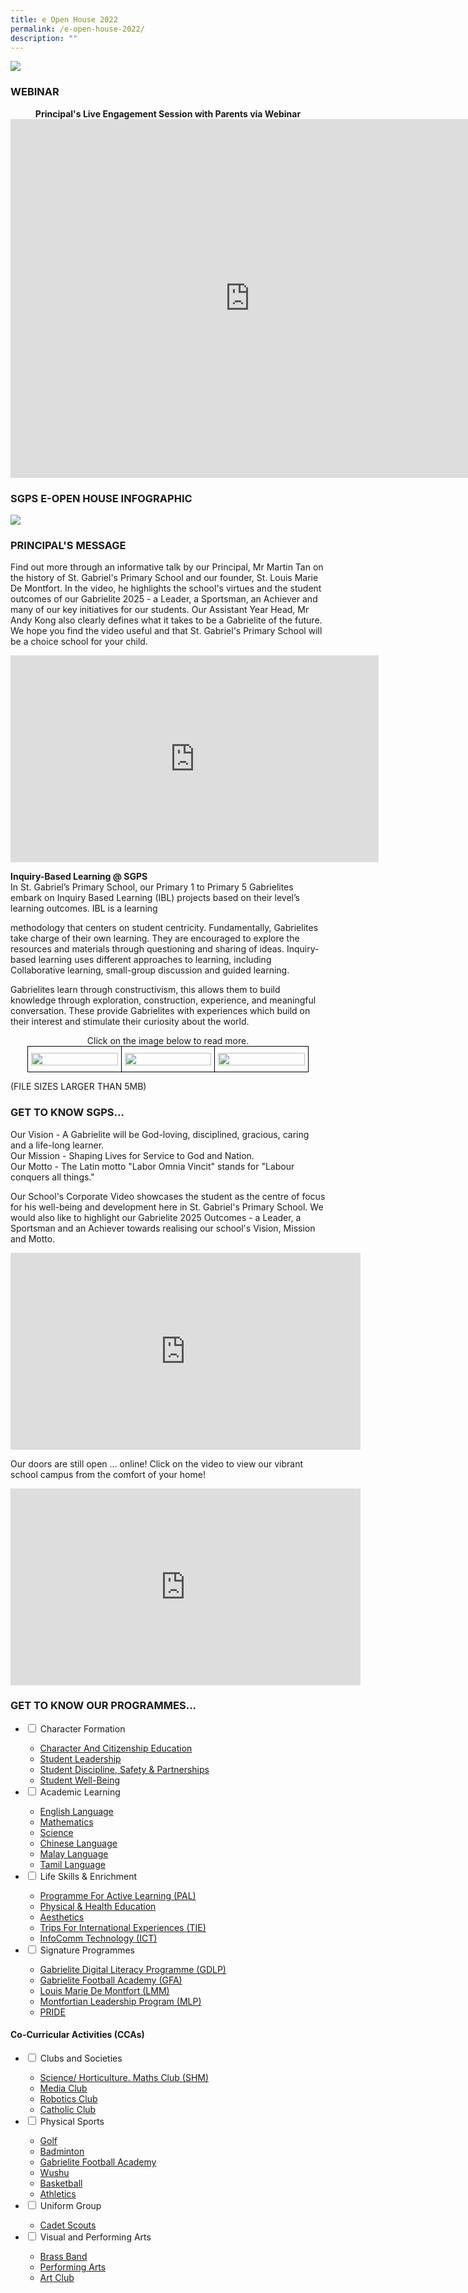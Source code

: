 ```yaml
---
title: e Open House 2022
permalink: /e-open-house-2022/
description: ""
---
```

![](/images/2022%20SGPS%20e-Open%20House%20Website%20Poster.png)


### WEBINAR

<center><strong>Principal's Live Engagement Session with Parents via Webinar</strong></center>
<center><iframe width="766" height="574" src="https://www.youtube.com/embed/pK5kssmqoLc" title="SGPS e-Open House Webinar 2022" frameborder="0" allow="accelerometer; autoplay; clipboard-write; encrypted-media; gyroscope; picture-in-picture" allowfullscreen></iframe></center>


### SGPS E-OPEN HOUSE INFOGRAPHIC

![](/images/2022%20SGPS%20e-Open%20House%20Infographic%20Bigger%20QR.png)


### PRINCIPAL'S MESSAGE

Find out more through an informative talk by our Principal, Mr Martin Tan on the history of St. Gabriel's Primary School and our founder, St. Louis Marie De Montfort. In the video, he highlights the school's virtues and the student outcomes of our Gabrielite 2025 - a Leader, a Sportsman, an Achiever and many of our key initiatives for our students. Our Assistant Year Head, Mr Andy Kong also clearly defines what it takes to be a Gabrielite of the future. We hope you find the video useful and that St. Gabriel's Primary School will be a choice school for your child.

<center><iframe width="589" height="331" src="https://www.youtube.com/embed/I8is3GpGtWs" title="Principal's Introduction" frameborder="0" allow="accelerometer; autoplay; clipboard-write; encrypted-media; gyroscope; picture-in-picture" allowfullscreen></iframe></center>

**Inquiry-Based Learning @ SGPS**   
In St. Gabriel’s Primary School, our Primary 1 to Primary 5 Gabrielites embark on Inquiry Based Learning (IBL) projects based on their level’s learning outcomes. IBL is a learning 

methodology that centers on student centricity. Fundamentally, Gabrielites take charge of their own learning. They are encouraged to explore the resources and materials through questioning and sharing of ideas. Inquiry-based learning uses different approaches to learning, including Collaborative learning, small-group discussion and guided learning.   

  

Gabrielites learn through constructivism, this allows them to build knowledge through exploration, construction, experience, and meaningful conversation. These provide Gabrielites with experiences which build on their interest and stimulate their curiosity about the world.

<center>Click on the image below to read more.</center>
<style type="text/css">
.tg  {border-collapse:collapse;border-spacing:0;margin:0px auto;}
.tg td{border-color:black;border-style:solid;border-width:1px;font-family:Arial, sans-serif;font-size:14px;
  overflow:hidden;padding:10px 5px;word-break:normal;}
.tg th{border-color:black;border-style:solid;border-width:1px;font-family:Arial, sans-serif;font-size:14px;
  font-weight:normal;overflow:hidden;padding:10px 5px;word-break:normal;}
.tg .tg-nrix{text-align:center;vertical-align:middle}
</style>
<table class="tg" style="undefined;table-layout: fixed; width: 450px">
<colgroup>
<col style="width: 150px">
<col style="width: 150px">
<col style="width: 150px">
</colgroup>
<tbody>
  <tr>
    <td class="tg-nrix"><a href = "linkhere" target = "_self"> 
          <img src="/images/eo221.jpg" 
     style="width:100%"></a></td>
    <td class="tg-nrix"><a href = "linkhere" target = "_self"> 
          <img src="/images/eo222.jpg" 
     style="width:100%"></a></td>
    <td class="tg-nrix"><a href = "linkhere" target = "_self"> 
          <img src="/images/eo223.jpeg" 
     style="width:100%"></a></td>
  </tr>
</tbody>
</table>

(FILE SIZES LARGER THAN 5MB)


### GET TO KNOW SGPS...
Our Vision - A Gabrielite will be God-loving, disciplined, gracious, caring and a life-long learner.  
Our Mission - Shaping Lives for Service to God and Nation.  
Our Motto - The Latin motto "Labor Omnia Vincit" stands for "Labour conquers all things."  
  
Our School's Corporate Video showcases the student as the centre of focus for his well-being and development here in St. Gabriel's Primary School. We would also like to highlight our Gabrielite 2025 Outcomes - a Leader, a Sportsman and an Achiever towards realising our school's Vision, Mission and Motto.

<center><iframe width="560" height="315" src="https://www.youtube.com/embed/Qp7yWFBum-s" title="School Corporate Video" frameborder="0" allow="accelerometer; autoplay; clipboard-write; encrypted-media; gyroscope; picture-in-picture" allowfullscreen></iframe></center>

Our doors are still open ... online! Click on the video to view our vibrant school campus from the comfort of your home!

<center><iframe width="560" height="315" src="https://www.youtube.com/embed/UAuxd8_oqw0" title="Virtual Tour" frameborder="0" allow="accelerometer; autoplay; clipboard-write; encrypted-media; gyroscope; picture-in-picture" allowfullscreen></iframe></center>

### GET TO KNOW OUR PROGRAMMES...

<ul class="jekyllcodex_accordion">
  <li>
    <input type="checkbox" id="accordion1">
    <label for="accordion1">Character Formation</label>
    <div>
      <ul>
				<li><a href="/character-formation/CCE/character-and-citizenship-education/" target="">Character And Citizenship Education</a></li>
				<li><a href="/character-formation/CCE/student-leadership/">Student Leadership</a></li>
				<li><a href="/character-formation/student-discipline-and-partnerships/">Student Discipline, Safety &amp; Partnerships</a></li>
				<li><a href="/character-formation/student-discipline-and-partnerships/">Student Well-Being</a></li>
			</ul>
    </div>
	</li> 
	<li>
    <input type="checkbox" id="accordion2">
    <label for="accordion2">Academic Learning</label>
    <div>
      <ul>
				<li><a href="https://www.stgabrielspri.moe.edu.sg/academic-learning/english-language">English Language</a></li>
				<li><a href="https://www.stgabrielspri.moe.edu.sg/academic-learning/mathematics">Mathematics</a></li>
				<li><a href="https://www.stgabrielspri.moe.edu.sg/academic-learning/science">Science</a></li>
				<li><a href="https://www.stgabrielspri.moe.edu.sg/academic-learning/mother-tongue-languages/chinese-language">Chinese Language</a></li>
				<li><a href="https://www.stgabrielspri.moe.edu.sg/academic-learning/mother-tongue-languages/malay-language">Malay Language</a></li>
				<li><a href="https://www.stgabrielspri.moe.edu.sg/academic-learning/mother-tongue-languages/tamil-language">Tamil Language</a></li>
			</ul>
    </div>
  </li>
	<li>
    <input type="checkbox" id="accordion3">
    <label for="accordion3">Life Skills & Enrichment</label>
    <div>
      <ul>
				<li><a href="https://www.stgabrielspri.moe.edu.sg/life-skills-n-enrichment/programme-for-active-learning-pal">Programme For Active Learning (PAL)</a></li>
				<li><a href="https://www.stgabrielspri.moe.edu.sg/life-skills-n-enrichment/physical-n-health-education">Physical &amp; Health Education</a></li>
				<li><a href="https://www.stgabrielspri.moe.edu.sg/life-skills-n-enrichment/aesthetics">Aesthetics</a></li>
				<li><a href="https://www.stgabrielspri.moe.edu.sg/life-skills-n-enrichment/trips-for-international-experiences-tie" target="">Trips For International Experiences (TIE)</a></li>
				<li><a href="https://www.stgabrielspri.moe.edu.sg/life-skills-n-enrichment/infocomm-technology-ict">InfoComm Technology (ICT)</a></li>
			</ul>
    </div>
  </li>
	<li>
    <input type="checkbox" id="accordion4">
    <label for="accordion4">Signature Programmes</label>
    <div>
      <ul>
				<li><a href="https://www-stgabrielspri-moe-edu-sg-admin.cwp.sg/signature-programmes/gabrielite-digital-literacy-programme-gdlp" target="_blank" rel="noopener">Gabrielite Digital Literacy Programme (GDLP)</a></li>
				<li><a href="https://www.stgabrielspri.moe.edu.sg/signature-programmes/gabrielite-football-academy-gfa" target="_blank" rel="noopener">Gabrielite Football Academy&nbsp;(GFA)</a></li>
				<li><a href="https://www.stgabrielspri.moe.edu.sg/signature-programmes/louis-marie-de-montfort-lmm">Louis Marie De Montfort (LMM)</a></li>
				<li><a href="https://www.stgabrielspri.moe.edu.sg/signature-programmes/montfortian-leadership-programme-mlp" target="">Montfortian Leadership Program (MLP)</a></li>
				<li><a href="https://www.stgabrielspri.moe.edu.sg/signature-programmes/pride">PRIDE</a></li>
			</ul>
    </div>
  </li>
</ul>

#### Co-Curricular Activities (CCAs)

<ul class="jekyllcodex_accordion">
  <li>
    <input type="checkbox" id="accordion1">
    <label for="accordion1">Clubs and Societies</label>
    <div>
      <ul>
				<li><a href="https://www.stgabrielspri.moe.edu.sg/life-skills-n-enrichment/co-curricular-activites/science-horticulture-and-math-shm-club" target="">Science/ Horticulture. Maths Club (SHM)</a></li>
				<li><a href="https://www.stgabrielspri.moe.edu.sg/life-skills-n-enrichment/co-curricular-activites/media-club">Media Club</a></li>
				<li><a href="https://www.stgabrielspri.moe.edu.sg/life-skills-n-enrichment/co-curricular-activites/robotics">Robotics Club</a></li>
				<li><a href="https://www.stgabrielspri.moe.edu.sg/life-skills-n-enrichment/co-curricular-activites/catholic-club">Catholic Club</a></li>
			</ul>
		</div>
	</li>
	<li>
    <input type="checkbox" id="accordion2">
    <label for="accordion2">Physical Sports</label>
    <div>
			<ul>
				<li><a href="https://www.stgabrielspri.moe.edu.sg/life-skills-n-enrichment/co-curricular-activites/golf">Golf</a></li>
				<li><a href="https://www.stgabrielspri.moe.edu.sg/life-skills-n-enrichment/co-curricular-activites/badminton">Badminton</a></li>
				<li><a href="https://www.stgabrielspri.moe.edu.sg/signature-programmes/gabrielite-football-academy-gfa">Gabrielite Football Academy</a></li>
				<li><a href="https://www.stgabrielspri.moe.edu.sg/life-skills-n-enrichment/co-curricular-activites/wushu">Wushu</a></li>
				<li><a href="https://www.stgabrielspri.moe.edu.sg/life-skills-n-enrichment/co-curricular-activites/basketball">Basketball</a></li>
				<li><a href="https://www.stgabrielspri.moe.edu.sg/life-skills-n-enrichment/co-curricular-activites/athletics">Athletics</a></li>
			</ul>
		</div>
	</li>
	<li>
    <input type="checkbox" id="accordion3">
    <label for="accordion3">Uniform Group</label>
    <div>
			<ul>
				<li><a href="https://www.stgabrielspri.moe.edu.sg/life-skills-n-enrichment/co-curricular-activites/scouts">Cadet Scouts</a></li>
			</ul>
		</div>
	</li>
	<li>
		<input type="checkbox" id="accordion4">
    <label for="accordion4">Visual and Performing Arts</label>
    <div>
			<ul>
				<li><a href="https://www.stgabrielspri.moe.edu.sg/life-skills-n-enrichment/co-curricular-activites/brass-band">Brass Band</a></li>
				<li><a href="https://www.stgabrielspri.moe.edu.sg/life-skills-n-enrichment/co-curricular-activites/performing-arts">Performing Arts</a></li>
				<li><a href="https://www.stgabrielspri.moe.edu.sg/life-skills-n-enrichment/co-curricular-activites/art-club">Art Club</a></li>
			</ul>
		</div>
	</li>
</ul>